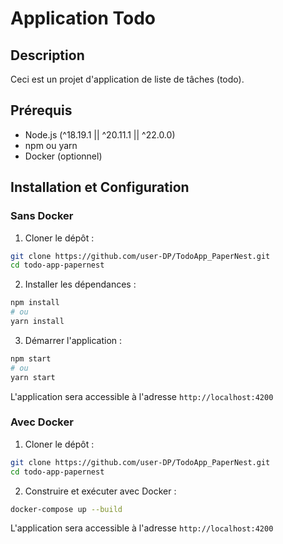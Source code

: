 # Application Todo

## Description

Ceci est un projet d'application de liste de tâches (todo).

## Prérequis

- Node.js (^18.19.1 || ^20.11.1 || ^22.0.0)
- npm ou yarn
- Docker (optionnel)

## Installation et Configuration

### Sans Docker

1. Cloner le dépôt :

```bash
git clone https://github.com/user-DP/TodoApp_PaperNest.git
cd todo-app-papernest
```

2. Installer les dépendances :

```bash
npm install
# ou
yarn install
```

3. Démarrer l'application :

```bash
npm start
# ou
yarn start
```

L'application sera accessible à l'adresse `http://localhost:4200`

### Avec Docker

1. Cloner le dépôt :

```bash
git clone https://github.com/user-DP/TodoApp_PaperNest.git
cd todo-app-papernest
```

2. Construire et exécuter avec Docker :

```bash
docker-compose up --build
```

L'application sera accessible à l'adresse `http://localhost:4200`
